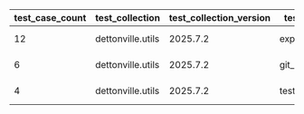 | test_case_count | test_collection | test_collection_version | test_component | test_date | test_failed | test_details_link |
| --- | --- | --- | --- | --- | --- | --- |
| 12 | dettonville.utils | 2025.7.2 | export_dicts | 2025-07-25T16:22:07Z | False | [test details](./export_dicts/test.results/test-results.md) |
| 6 | dettonville.utils | 2025.7.2 | git_pacp | 2025-07-05T15:07:27Z | False | [test details](./git_pacp/test.results/test-results.md) |
| 4 | dettonville.utils | 2025.7.2 | test_results_logger | 2025-07-08T20:11:10Z | False | [test details](./test_results_logger/test.results/test-results.md) |
